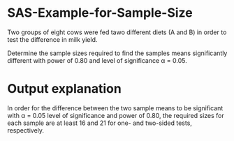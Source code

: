 # SAS-Example-for-Sample-Size

Two groups of eight cows were fed tawo different diets (A and B) in order to test the difference in milk yield.

Determine the sample sizes required to find the samples means significantly different with power of 0.80 and level of significance α = 0.05.

# Output explanation
In order for the difference between the two sample means to be significant with α = 0.05 level of significance and power of 0.80, the required sizes for each sample are at least 16 and 21 for one- and two-sided tests, respectively.
